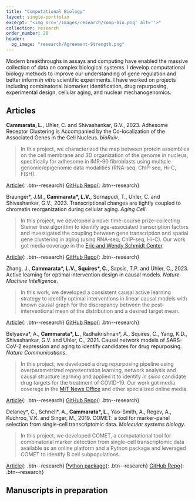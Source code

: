 ```yaml
---
title: "Computational Biology"
layout: single-portfolio
excerpt: "<img src='/images/research/comp-bio.png' alt=''>"
collection: research
order_number: 20
header: 
  og_image: "research/Agreement-Strength.png"
---
```


Modern breakthroughs in assays and computing have enabled the massive collection of data on complex biological systems. I develop computational biology methods to improve our understanding of gene regulation and better inform *in vitro* scientific experiments. I have worked on projects including combinatorial biomarker identification, drug repurposing, experimental design, cellular aging, and nuclear mechanogenomics. 

## Articles

**Cammarata, L.**, Uhler, C. and Shivashankar, G.V., 2023. Adhesome Receptor Clustering is Accompanied by the Co-localization of the Associated Genes in the Cell Nucleus. _bioRxiv_.
> In this project, we characterized the map between protein assemblies on the cell membrane and 3D organization of the genome in nucleus, specifically for adhesome in IMR-90 fibroblasts using multiple genomic/epigenomic data modalities (RNA-seq, ChIP-seq, Hi-C, FISH).

[Article](https://www.biorxiv.org/content/10.1101/2023.12.07.570697v1){: .btn--research} [GitHub Repo](https://github.com/uhlerlab/adhesome_clustering/){: .btn--research}

Braunger\*, J.M., **Cammarata\*, L.V.**, Sornapudi, T., Uhler, C. and Shivashankar, G.V., 2023. Transcriptional changes are tightly coupled to chromatin reorganization during cellular aging. _Aging Cell_.
> In this project, we developed a novel time-course prize-collecting Steiner tree algorithm to identify age-associated transcription factors and investigated the coupling between gene transcription and spatial gene clustering in aging (using RNA-seq, ChIP-seq, Hi-C). Our work got media coverage in the [Eric and Wendy Schmidt Center](https://www.ericandwendyschmidtcenter.org/updates/researchers-identify-new-regulators-of-cellular-aging).

[Article](https://onlinelibrary.wiley.com/doi/full/10.1111/acel.14056){: .btn--research} [GitHub Repo](https://github.com/uhlerlab/aging_transcriptome_and_chromatin){: .btn--research}

Zhang, J., **Cammarata\*, L.V., Squires\*, C.**, Sapsis, T.P. and Uhler, C., 2023. Active learning for optimal intervention design in causal models. _Nature Machine Intelligence_.
> In this work, we developed a consistent causal active learning strategy to identify optimal interventions in linear causal models with known causal graph for the discrepancy between the post-interventional mean of the distribution and a desired target mean.

[Article](https://www.nature.com/articles/s42256-023-00719-0){: .btn--research} [GitHub Repo](https://github.com/uhlerlab/actlearn_optint){: .btn--research}

Belyaeva\*, A., **Cammarata\*, L.**, Radhakrishnan\*, A., Squires, C., Yang, K.D., Shivashankar, G.V. and Uhler, C., 2021. Causal network models of SARS-CoV-2 expression and aging to identify candidates for drug repurposing. _Nature Communications_.

> In this project, we developed a drug repurposing pipeline using overparametrized representation learning, network analysis and causal structure learning and applied it to identify *in silico* candidate drug targets for the treatment of COVID-19. Our work got media coverage in the [MIT News Office](https://news.mit.edu/2021/machine-learning-treatment-covid-19-0216) and other specialized online media.

[Article](https://www.nature.com/articles/s41467-021-21056-z){: .btn--research} [GitHub Repo](https://github.com/uhlerlab/covid19_repurposing){: .btn--research}

Delaney\*, C., Schnell\*, A., **Cammarata\*, L.**, Yao-Smith, A., Regev, A., Kuchroo, V.K. and Singer, M., 2019. COMET: a tool for marker-panel selection from single-cell transcriptomic data. _Molecular systems biology_.

> In this project, we developed COMET, a computational tool for combinatorial marker detection from single-cell transcriptomic data available as an online platform and a Python package and leveraged COMET to identify B cell subpopulations.

[Article](https://www.embopress.org/doi/full/10.15252/msb.20199005){: .btn--research} [Python package](https://hgmd.readthedocs.io/en/latest/){: .btn--research} [GitHub Repo](https://github.com/MSingerLab/COMETSC){: .btn--research}

## Manuscripts in preparation

